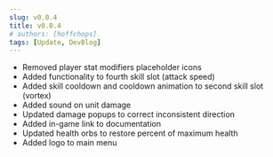 ```yaml
---
slug: v0.0.4
title: v0.0.4
# authors: [hoffchops]
tags: [Update, DevBlog]
---
```


- Removed player stat modifiers placeholder icons
- Added functionality to fourth skill slot (attack speed)
- Added skill cooldown and cooldown animation to second skill slot (vortex)
- Added sound on unit damage
- Updated damage popups to correct inconsistent direction
- Added in-game link to documentation
- Updated health orbs to restore percent of maximum health
- Added logo to main menu